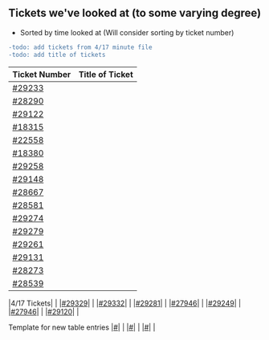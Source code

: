 ## Tickets we've looked at (to some varying degree)
- Sorted by time looked at (Will consider sorting by ticket number)
```diff
-todo: add tickets from 4/17 minute file
-todo: add title of tickets
```


|                  **Ticket Number**                  |        **Title of Ticket**        |
|-----------------------------------------------------|-----------------------------------|
|[#29233](https://code.djangoproject.com/ticket/29233)|                                   |
|[#28290](https://code.djangoproject.com/ticket/28290)|                                   |
|[#29122](https://code.djangoproject.com/ticket/29122)|                                   |
|[#18315](https://code.djangoproject.com/ticket/18315)|                                   |
|[#22558](https://code.djangoproject.com/ticket/22558)|                                   |
|[#18380](https://code.djangoproject.com/ticket/18380)|                                   |
|[#29258](https://code.djangoproject.com/ticket/29258)|                                   |
|[#29148](https://code.djangoproject.com/ticket/29148)|                                   |
|[#28667](https://code.djangoproject.com/ticket/28667)|                                   |
|[#28581](https://code.djangoproject.com/ticket/28581)|                                   |
|[#29274](https://code.djangoproject.com/ticket/29274)|                                   |
|[#29279](https://code.djangoproject.com/ticket/29279)|                                   |
|[#29261](https://code.djangoproject.com/ticket/29261)|                                   |
|[#29131](https://code.djangoproject.com/ticket/29131)|                                   |
|[#28273](https://code.djangoproject.com/ticket/28273)|                                   |
|[#28539](https://code.djangoproject.com/ticket/28539)|                                   |

|4/17 Tickets|                                   |
|[#29329](https://code.djangoproject.com/ticket/29329)|                                   |
|[#29332](https://code.djangoproject.com/ticket/29332)|                                   |
|[#29281](https://code.djangoproject.com/ticket/29281)|                                   |
|[#27946](https://code.djangoproject.com/ticket/27946)|                                   |
|[#29249](https://code.djangoproject.com/ticket/29249)|                                   |
|[#27946](https://code.djangoproject.com/ticket/27946)|                                   |
|[#29120](https://code.djangoproject.com/ticket/29120)|                                   |

Template for new table entries
|[#]()|                                   |
|[#]()|                                   |
|[#]()|                                   |

